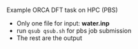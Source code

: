 Example ORCA DFT task on HPC (PBS)
- Only one file for input: **water.inp**
- run ```qsub qsub.sh``` for pbs job submission
- The rest are the output
